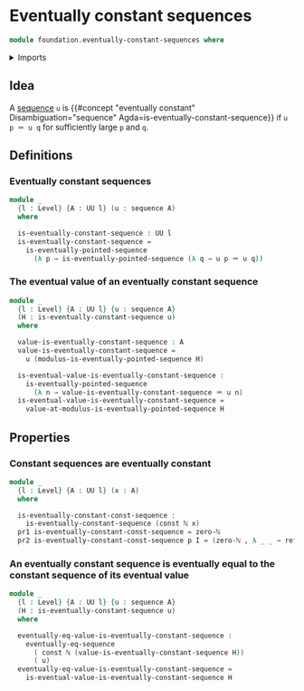 # Eventually constant sequences

```agda
module foundation.eventually-constant-sequences where
```

<details><summary>Imports</summary>

```agda
open import elementary-number-theory.based-induction-natural-numbers
open import elementary-number-theory.inequality-natural-numbers
open import elementary-number-theory.maximum-natural-numbers
open import elementary-number-theory.natural-numbers

open import foundation.constant-maps
open import foundation.dependent-pair-types
open import foundation.eventually-equal-sequences
open import foundation.eventually-pointed-sequences-types
open import foundation.function-types
open import foundation.functoriality-dependent-pair-types
open import foundation.identity-types
open import foundation.sequences
open import foundation.universe-levels
```

</details>

## Idea

A [sequence](foundation.sequences.md) `u` is
{{#concept "eventually constant" Disambiguation="sequence" Agda=is-eventually-constant-sequence}}
if `u p ＝ u q` for sufficiently large `p` and `q`.

## Definitions

### Eventually constant sequences

```agda
module _
  {l : Level} {A : UU l} (u : sequence A)
  where

  is-eventually-constant-sequence : UU l
  is-eventually-constant-sequence =
    is-eventually-pointed-sequence
      (λ p → is-eventually-pointed-sequence (λ q → u p ＝ u q))
```

### The eventual value of an eventually constant sequence

```agda
module _
  {l : Level} {A : UU l} {u : sequence A}
  (H : is-eventually-constant-sequence u)
  where

  value-is-eventually-constant-sequence : A
  value-is-eventually-constant-sequence =
    u (modulus-is-eventually-pointed-sequence H)

  is-eventual-value-is-eventually-constant-sequence :
    is-eventually-pointed-sequence
      (λ n → value-is-eventually-constant-sequence ＝ u n)
  is-eventual-value-is-eventually-constant-sequence =
    value-at-modulus-is-eventually-pointed-sequence H
```

## Properties

### Constant sequences are eventually constant

```agda
module _
  {l : Level} {A : UU l} (x : A)
  where

  is-eventually-constant-const-sequence :
    is-eventually-constant-sequence (const ℕ x)
  pr1 is-eventually-constant-const-sequence = zero-ℕ
  pr2 is-eventually-constant-const-sequence p I = (zero-ℕ , λ _ _ → refl)
```

### An eventually constant sequence is eventually equal to the constant sequence of its eventual value

```agda
module _
  {l : Level} {A : UU l} {u : sequence A}
  (H : is-eventually-constant-sequence u)
  where

  eventually-eq-value-is-eventually-constant-sequence :
    eventually-eq-sequence
      ( const ℕ (value-is-eventually-constant-sequence H))
      ( u)
  eventually-eq-value-is-eventually-constant-sequence =
    is-eventual-value-is-eventually-constant-sequence H
```
